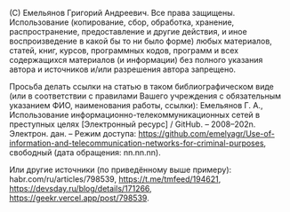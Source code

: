 (С) Емельянов Григорий Андреевич. Все права защищены. Использование (копирование, сбор, обработка, хранение, распространение, предоставление и другие действия, и иное воспроизведение в какой бы то ни было форме) любых материалов, статей, книг, курсов, программных кодов, программ и всех содержащихся материалов (и информации) без полного указания автора и источников и/или разрешения автора запрещено.

Просьба делать ссылки на статью в таком библиографическом виде (или в соответствии с правилами Вашего учреждения с обязательным указанием ФИО, наименования работы, ссылки): Емельянов Г. А., Использование информационно-телекоммуникационных сетей в преступных целях [Электронный ресурс] / GitHub. – 2008–202n. Электрон. дан. – Режим доступа: https://github.com/emelyagr/Use-of-information-and-telecommunication-networks-for-criminal-purposes, свободный (дата обращения: nn.nn.nn).

Или другие источники (по приведённому выше примеру): habr.com/ru/articles/798539, https://t.me/tmfeed/194621, https://devsday.ru/blog/details/171266, https://geekr.vercel.app/post/798539.

